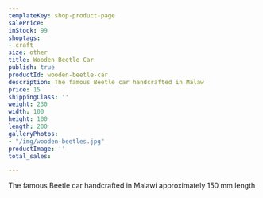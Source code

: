 ```yaml
---
templateKey: shop-product-page
salePrice: 
inStock: 99
shoptags:
- craft
size: other
title: Wooden Beetle Car
publish: true
productId: wooden-beetle-car
description: The famous Beetle car handcrafted in Malaw
price: 15
shippingClass: ''
weight: 230
width: 100
height: 100
length: 200
galleryPhotos:
- "/img/wooden-beetles.jpg"
productImage: ''
total_sales: 

---
```

The famous Beetle car handcrafted in Malawi approximately 150 mm length